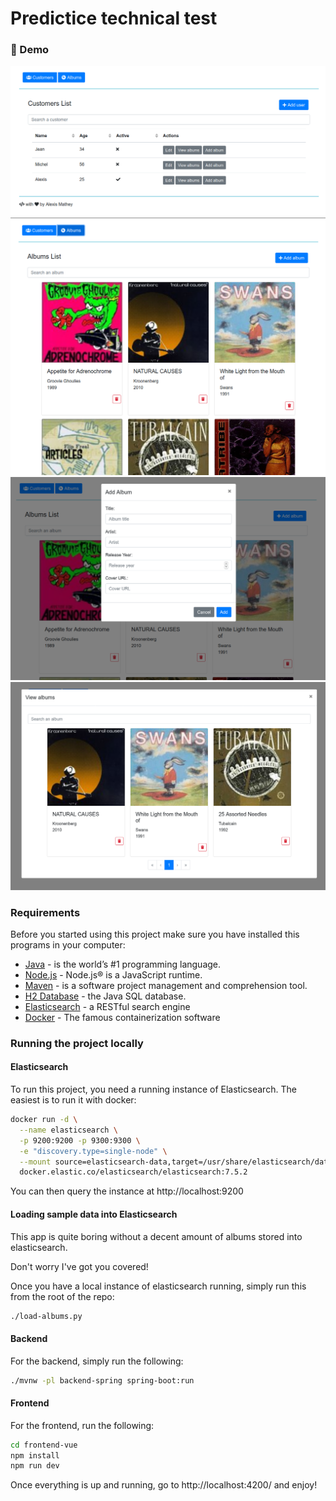 #  Predictice technical test

### :telescope: Demo
![alt text](screenshot/1.png)
![alt text](screenshot/2.png)
![alt text](screenshot/3.png)
![alt text](screenshot/4.png)

### Requirements

Before you started using this project make sure you have installed this programs in your computer:

* [Java](https://www.oracle.com/java/) - is the world’s #1 programming language.
* [Node.js](https://nodejs.org/en/) - Node.js® is a JavaScript runtime.
* [Maven](https://maven.apache.org/) - is a software project management and comprehension tool.
* [H2 Database](http://h2database.com) - the Java SQL database.
* [Elasticsearch](https://www.elastic.co/elasticsearch/) - a RESTful search engine
* [Docker](https://www.docker.com/) - The famous containerization software


### Running the project locally

#### Elasticsearch

To run this project, you need a running instance of Elasticsearch. The easiest is to run it with docker:

```sh
docker run -d \
  --name elasticsearch \
  -p 9200:9200 -p 9300:9300 \
  -e "discovery.type=single-node" \
  --mount source=elasticsearch-data,target=/usr/share/elasticsearch/data \
  docker.elastic.co/elasticsearch/elasticsearch:7.5.2
```

You can then query the instance at http://localhost:9200

#### Loading sample data into Elasticsearch

This app is quite boring without a decent amount of albums stored into elasticsearch.

Don't worry I've got you covered! 

Once you have a local instance of elasticsearch running, simply run this from the root of the repo:
```sh
./load-albums.py
```

#### Backend

For the backend, simply run the following:
```sh
./mvnw -pl backend-spring spring-boot:run
```

#### Frontend

For the frontend, run the following:
```sh
cd frontend-vue
npm install
npm run dev
```

Once everything is up and running, go to http://localhost:4200/ and enjoy!
